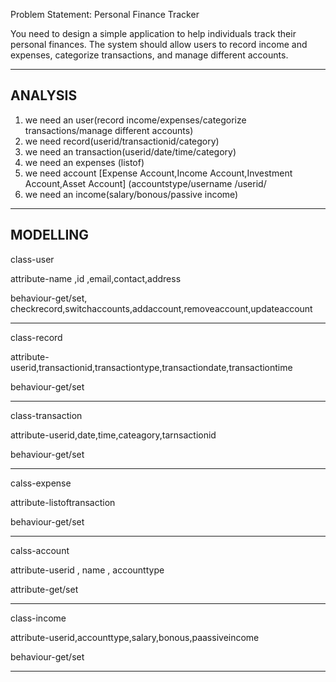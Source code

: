 Problem Statement: Personal Finance Tracker

You need to design a simple application to help individuals track their personal finances.
The system should allow users to record income and expenses, 
categorize transactions, and manage different accounts.


---

ANALYSIS
-
1. we need an user(record income/expenses/categorize transactions/manage different accounts)
2. we need record(userid/transactionid/category)
3. we need an transaction(userid/date/time/category)
4. we need an expenses (listof<transactions>)
5. we need account [Expense Account,Income Account,Investment Account,Asset Account]  (accountstype/username /userid/
6. we need an income(salary/bonous/passive income)

--- 

MODELLING
-

class-user

attribute-name ,id ,email,contact,address

behaviour-get/set, checkrecord,switchaccounts,addaccount,removeaccount,updateaccount

---

class-record

attribute-userid,transactionid,transactiontype,transactiondate,transactiontime

behaviour-get/set

---

class-transaction

attribute-userid,date,time,cateagory,tarnsactionid

behaviour-get/set

---

calss-expense

attribute-listoftransaction

behaviour-get/set

---

calss-account

attribute-userid , name , accounttype

attribute-get/set

---

class-income

attribute-userid,accounttype,salary,bonous,paassiveincome

behaviour-get/set

---